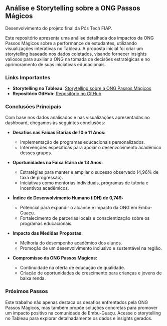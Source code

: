 ## Análise e Storytelling sobre a ONG Passos Mágicos
Desenvolvimento do projeto final da Pós Tech FIAP.

Este repositório apresenta uma análise detalhada dos impactos da ONG Passos Mágicos sobre a performance de estudantes, utilizando visualizações interativas no Tableau. A proposta inicial foi criar um storytelling baseado nos dados coletados, visando fornecer insights valiosos para auxiliar a ONG na tomada de decisões estratégicas e no aprimoramento de suas iniciativas educacionais.

### Links Importantes

- **Storytelling no Tableau:** [Storytelling sobre a ONG Passos Mágicos](https://public.tableau.com/app/profile/lana.morgado.martinez/viz/Datathon-PassosMgicos/ONG-PassosMgicos)
- **Repositório GitHub:** [Repositório no GitHub](https://github.com/LanaMorgado/FIAP-PosTech-Datathon-ONG_Passos_Magicos)

### Conclusões Principais

Com base nos dados analisados e nas visualizações apresentadas no dashboard, chegamos às seguintes conclusões:

- **Desafios nas Faixas Etárias de 10 e 11 Anos:**
  - Implementação de programas educacionais personalizados.
  - Intervenções específicas para apoiar o desenvolvimento acadêmico desses grupos.

- **Oportunidades na Faixa Etária de 13 Anos:**
  - Estratégias para manter e ampliar o sucesso observado (4,96% de taxa de progressão).
  - Iniciativas como mentorias individuais, programas de tutoria e incentivos acadêmicos.

- **Índice de Desenvolvimento Humano (IDH) de 0,749:**
  - Potencial para expandir o alcance e impacto da ONG em Embu-Guaçu.
  - Fortalecimento de parcerias locais e conscientização sobre os programas educacionais.

- **Impacto das Medidas Propostas:**
  - Melhoria do desempenho acadêmico dos alunos.
  - Promoção de um desenvolvimento inclusivo e sustentável na região.

- **Compromisso da ONG Passos Mágicos:**
  - Continuidade na oferta de educação de qualidade.
  - Criação de oportunidades de crescimento para crianças e jovens de baixa renda.

### Próximos Passos

Este trabalho não apenas destaca os desafios enfrentados pela ONG Passos Mágicos, mas também propõe soluções concretas para promover um impacto positivo na comunidade de Embu-Guaçu. Acesse o storytelling no Tableau para explorar detalhadamente os dados e insights gerados.
